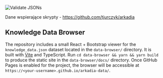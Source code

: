 ![Validate JSONs](https://github.com/tjurczyk/arkadia-data/workflows/Validate%20JSONs/badge.svg)

Dane wspierające skrypty - https://github.com/tjurczyk/arkadia

## Knowledge Data Browser

The repository includes a small React + Bootstrap viewer for the `knowledge_data.json` dataset located in the `data-browser/` directory.
It is built with [Vite](https://vitejs.dev/) and TypeScript.
Run `cd data-browser && yarn && yarn build` to produce the static site in the `data-browser/docs/` directory.
Once GitHub Pages is enabled for the project, the browser will be accessible at
`https://<your-username>.github.io/arkadia-data/`.
